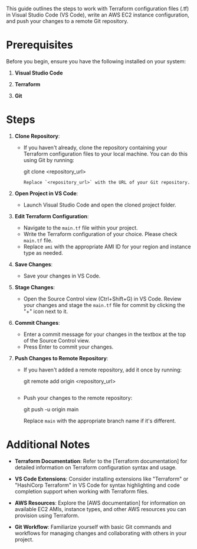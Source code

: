 This guide outlines the steps to work with Terraform configuration files (.tf) in Visual Studio Code (VS Code), write an AWS EC2 instance configuration, and push your changes to a remote Git repository.

# Prerequisites

Before you begin, ensure you have the following installed on your system:

1. **Visual Studio Code**

2. **Terraform**

3. **Git**

# Steps

1. **Clone Repository**: 
   - If you haven't already, clone the repository containing your Terraform configuration files to your local machine. You can do this using Git by running:
     
     git clone <repository_url>
     ```
     Replace `<repository_url>` with the URL of your Git repository.

2. **Open Project in VS Code**: 
   - Launch Visual Studio Code and open the cloned project folder.

3. **Edit Terraform Configuration**:
   - Navigate to the `main.tf` file within your project.
   - Write the Terraform configuration of your choice. Please check `main.tf` file.
   - Replace `ami` with the appropriate AMI ID for your region and instance type as needed.

4. **Save Changes**: 
   - Save your changes in VS Code.

5. **Stage Changes**: 
   - Open the Source Control view (Ctrl+Shift+G) in VS Code. Review your changes and stage the `main.tf` file for commit by clicking the "+" icon next to it.

6. **Commit Changes**:
   - Enter a commit message for your changes in the textbox at the top of the Source Control view.
   - Press Enter to commit your changes.

7. **Push Changes to Remote Repository**:
   - If you haven't added a remote repository, add it once by running:
   
     git remote add origin <repository_url>
     ```
   - Push your changes to the remote repository:
     
     git push -u origin main
    
     Replace `main` with the appropriate branch name if it's different.

# Additional Notes

- **Terraform Documentation**: Refer to the [Terraform documentation] for detailed information on Terraform configuration syntax and usage.

- **VS Code Extensions**: Consider installing extensions like "Terraform" or "HashiCorp Terraform" in VS Code for syntax highlighting and code completion support when working with Terraform files.

- **AWS Resources**: Explore the [AWS documentation] for information on available EC2 AMIs, instance types, and other AWS resources you can provision using Terraform.

- **Git Workflow**: Familiarize yourself with basic Git commands and workflows for managing changes and collaborating with others in your project.
